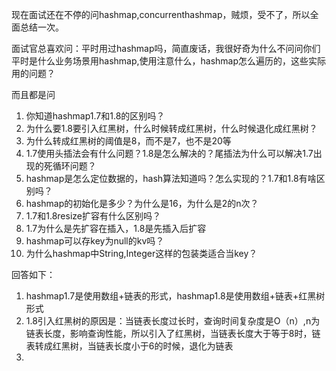 现在面试还在不停的问hashmap,concurrenthashmap，贼烦，受不了，所以全面总结一次。

面试官总喜欢问：平时用过hashmap吗，简直废话，我很好奇为什么不问问你们平时是什么业务场景用hashmap,使用注意什么，hashmap怎么遍历的，这些实际用的问题？

而且都是问

1. 你知道hashmap1.7和1.8的区别吗？
2. 为什么要1.8要引入红黑树，什么时候转成红黑树，什么时候退化成红黑树？
3. 为什么转成红黑树的阈值是8，而不是7，也不是20等
4. 1.7使用头插法会有什么问题？1.8是怎么解决的？尾插法为什么可以解决1.7出现的死循环问题？
5. hashmap是怎么定位数据的，hash算法知道吗？怎么实现的？1.7和1.8有啥区别吗？
6. hashmap的初始化是多少？为什么是16，为什么是2的n次？
7. 1.7和1.8resize扩容有什么区别吗？
8. 1.7为什么是先扩容在插入，1.8是先插入后扩容
9. hashmap可以存key为null的kv吗？
10. 为什么hashmap中String,Integer这样的包装类适合当key？



回答如下：

1. hashmap1.7是使用数组+链表的形式，hashmap1.8是使用数组+链表+红黑树形式
2. 1.8引入红黑树的原因是：当链表长度过长时，查询时间复杂度是O（n）,n为链表长度，影响查询性能，所以引入了红黑树，当链表长度大于等于8时，链表转成红黑树，当链表长度小于6的时候，退化为链表
3. 